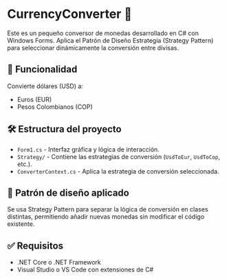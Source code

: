 # CurrencyConverter 💱

Este es un pequeño conversor de monedas desarrollado en C# con Windows Forms.
Aplica el Patrón de Diseño Estrategia (Strategy Pattern) para seleccionar dinámicamente la conversión entre divisas.

## 🧠 Funcionalidad

Convierte dólares (USD) a:
- Euros (EUR)
- Pesos Colombianos (COP)

## 🛠️ Estructura del proyecto

- `Form1.cs` - Interfaz gráfica y lógica de interacción.
- `Strategy/` - Contiene las estrategias de conversión (`UsdToEur`, `UsdToCop`, etc.).
- `ConverterContext.cs` - Aplica la estrategia de conversión seleccionada.

## 📐 Patrón de diseño aplicado

Se usa Strategy Pattern para separar la lógica de conversión en clases distintas, permitiendo añadir nuevas monedas sin modificar el código existente.

## ✅ Requisitos

- .NET Core o .NET Framework
- Visual Studio o VS Code con extensiones de C#
